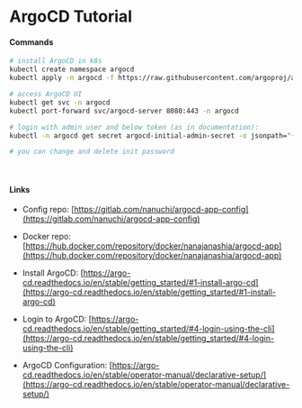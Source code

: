 # ArgoCD Tutorial
#### Commands

```bash
# install ArgoCD in k8s
kubectl create namespace argocd
kubectl apply -n argocd -f https://raw.githubusercontent.com/argoproj/argo-cd/stable/manifests/install.yaml

# access ArgoCD UI
kubectl get svc -n argocd
kubectl port-forward svc/argocd-server 8080:443 -n argocd

# login with admin user and below token (as in documentation):
kubectl -n argocd get secret argocd-initial-admin-secret -o jsonpath="{.data.password}" | base64 --decode && echo

# you can change and delete init password

```
</br>

#### Links

* Config repo: [https://gitlab.com/nanuchi/argocd-app-config](https://gitlab.com/nanuchi/argocd-app-config)

* Docker repo: [https://hub.docker.com/repository/docker/nanajanashia/argocd-app](https://hub.docker.com/repository/docker/nanajanashia/argocd-app)

* Install ArgoCD: [https://argo-cd.readthedocs.io/en/stable/getting_started/#1-install-argo-cd](https://argo-cd.readthedocs.io/en/stable/getting_started/#1-install-argo-cd)

* Login to ArgoCD: [https://argo-cd.readthedocs.io/en/stable/getting_started/#4-login-using-the-cli](https://argo-cd.readthedocs.io/en/stable/getting_started/#4-login-using-the-cli)

* ArgoCD Configuration: [https://argo-cd.readthedocs.io/en/stable/operator-manual/declarative-setup/](https://argo-cd.readthedocs.io/en/stable/operator-manual/declarative-setup/)

